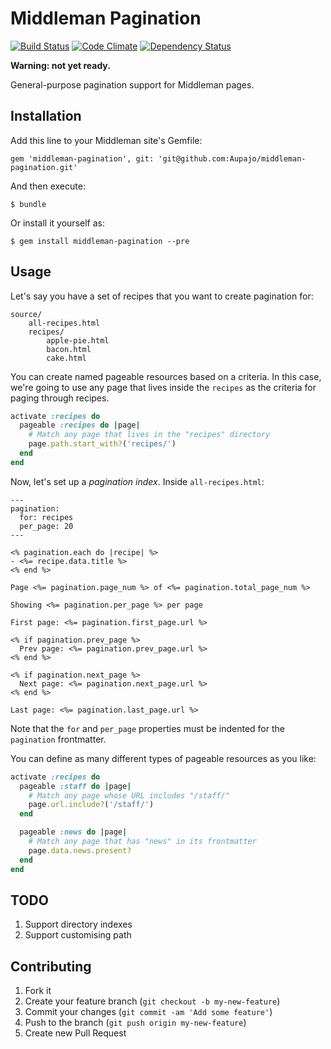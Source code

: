 # Middleman Pagination

[![Build Status](https://travis-ci.org/Aupajo/middleman-pagination.png?branch=master)](https://travis-ci.org/Aupajo/middleman-pagination)
[![Code Climate](https://codeclimate.com/github/Aupajo/middleman-pagination.png)](https://codeclimate.com/github/Aupajo/middleman-pagination)
[![Dependency Status](https://gemnasium.com/Aupajo/middleman-pagination.png)](https://gemnasium.com/Aupajo/middleman-pagination)

**Warning: not yet ready.**

General-purpose pagination support for Middleman pages.

## Installation

Add this line to your Middleman site's Gemfile:

    gem 'middleman-pagination', git: 'git@github.com:Aupajo/middleman-pagination.git'

And then execute:

    $ bundle

Or install it yourself as:

    $ gem install middleman-pagination --pre

## Usage

Let's say you have a set of recipes that you want to create pagination for:

    source/
        all-recipes.html
        recipes/
            apple-pie.html
            bacon.html
            cake.html

You can create named pageable resources based on a criteria. In this case, we're going to use any page that lives inside the `recipes` as the criteria for paging through recipes.

```ruby
activate :recipes do
  pageable :recipes do |page|
    # Match any page that lives in the "recipes" directory
    page.path.start_with?('recipes/')
  end
end
```

Now, let's set up a *pagination index*. Inside `all-recipes.html`:

    ---
    pagination:
      for: recipes
      per_page: 20
    ---

    <% pagination.each do |recipe| %>
    - <%= recipe.data.title %>
    <% end %>

    Page <%= pagination.page_num %> of <%= pagination.total_page_num %>

    Showing <%= pagination.per_page %> per page

    First page: <%= pagination.first_page.url %>

    <% if pagination.prev_page %>
      Prev page: <%= pagination.prev_page.url %>
    <% end %>

    <% if pagination.next_page %>
      Next page: <%= pagination.next_page.url %>
    <% end %>

    Last page: <%= pagination.last_page.url %>

Note that the `for` and `per_page` properties must be indented for the `pagination` frontmatter.

You can define as many different types of pageable resources as you like:

```ruby
activate :recipes do
  pageable :staff do |page|
    # Match any page whose URL includes "/staff/"
    page.url.include?('/staff/')
  end

  pageable :news do |page|
    # Match any page that has "news" in its frontmatter
    page.data.news.present?
  end
end
```

## TODO

1. Support directory indexes
2. Support customising path

## Contributing

1. Fork it
2. Create your feature branch (`git checkout -b my-new-feature`)
3. Commit your changes (`git commit -am 'Add some feature'`)
4. Push to the branch (`git push origin my-new-feature`)
5. Create new Pull Request
